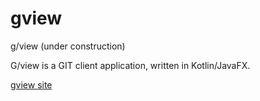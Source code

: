 # gview
g/view (under construction)

G/view is a GIT client application, written in Kotlin/JavaFX.

[gview site](https://gview.sakuraweb.com/)
